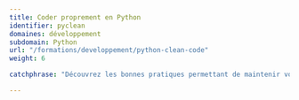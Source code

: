 ```yaml
---
title: Coder proprement en Python
identifier: pyclean
domaines: développement
subdomain: Python
url: "/formations/developpement/python-clean-code"
weight: 6

catchphrase: "Découvrez les bonnes pratiques permettant de maintenir vos projets Python ou autres."

---
```

 